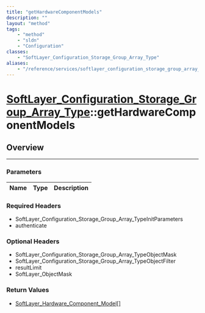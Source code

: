 ```yaml
---
title: "getHardwareComponentModels"
description: ""
layout: "method"
tags:
    - "method"
    - "sldn"
    - "Configuration"
classes:
    - "SoftLayer_Configuration_Storage_Group_Array_Type"
aliases:
    - "/reference/services/softlayer_configuration_storage_group_array_type/getHardwareComponentModels"
---
```

# [SoftLayer_Configuration_Storage_Group_Array_Type](/reference/services/SoftLayer_Configuration_Storage_Group_Array_Type)::getHardwareComponentModels





## Overview 


-----

### Parameters 
|Name | Type | Description |
| --- | --- | --- |


### Required Headers
* SoftLayer_Configuration_Storage_Group_Array_TypeInitParameters
* authenticate


### Optional Headers
* SoftLayer_Configuration_Storage_Group_Array_TypeObjectMask
* SoftLayer_Configuration_Storage_Group_Array_TypeObjectFilter
* resultLimit
* SoftLayer_ObjectMask

### Return Values
* <a href='/reference/datatypes/SoftLayer_Hardware_Component_Model'>SoftLayer_Hardware_Component_Model[] </a>




